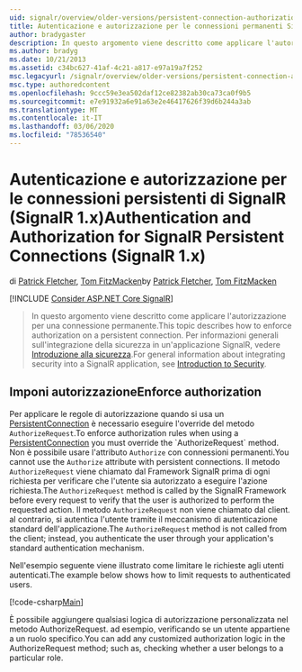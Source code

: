 ```yaml
---
uid: signalr/overview/older-versions/persistent-connection-authorization
title: Autenticazione e autorizzazione per le connessioni permanenti SignalR (SignalR 1. x) | Microsoft Docs
author: bradygaster
description: In questo argomento viene descritto come applicare l'autorizzazione per una connessione permanente. Per informazioni generali sull'integrazione della sicurezza in un'applicazione SignalR,...
ms.author: bradyg
ms.date: 10/21/2013
ms.assetid: c34bc627-41af-4c21-a817-e97a19a7f252
msc.legacyurl: /signalr/overview/older-versions/persistent-connection-authorization
msc.type: authoredcontent
ms.openlocfilehash: 9ccc59e3ea502daf12ce82382ab30ca73ca0f9b5
ms.sourcegitcommit: e7e91932a6e91a63e2e46417626f39d6b244a3ab
ms.translationtype: MT
ms.contentlocale: it-IT
ms.lasthandoff: 03/06/2020
ms.locfileid: "78536540"
---
```

# <a name="authentication-and-authorization-for-signalr-persistent-connections-signalr-1x"></a><span data-ttu-id="26031-104">Autenticazione e autorizzazione per le connessioni persistenti di SignalR (SignalR 1.x)</span><span class="sxs-lookup"><span data-stu-id="26031-104">Authentication and Authorization for SignalR Persistent Connections (SignalR 1.x)</span></span>

<span data-ttu-id="26031-105">di [Patrick Fletcher](https://github.com/pfletcher), [Tom FitzMacken](https://github.com/tfitzmac)</span><span class="sxs-lookup"><span data-stu-id="26031-105">by [Patrick Fletcher](https://github.com/pfletcher), [Tom FitzMacken](https://github.com/tfitzmac)</span></span>

[!INCLUDE [Consider ASP.NET Core SignalR](~/includes/signalr/signalr-version-disambiguation.md)]

> <span data-ttu-id="26031-106">In questo argomento viene descritto come applicare l'autorizzazione per una connessione permanente.</span><span class="sxs-lookup"><span data-stu-id="26031-106">This topic describes how to enforce authorization on a persistent connection.</span></span> <span data-ttu-id="26031-107">Per informazioni generali sull'integrazione della sicurezza in un'applicazione SignalR, vedere [Introduzione alla sicurezza](index.md).</span><span class="sxs-lookup"><span data-stu-id="26031-107">For general information about integrating security into a SignalR application, see [Introduction to Security](index.md).</span></span>

## <a name="enforce-authorization"></a><span data-ttu-id="26031-108">Imponi autorizzazione</span><span class="sxs-lookup"><span data-stu-id="26031-108">Enforce authorization</span></span>

<span data-ttu-id="26031-109">Per applicare le regole di autorizzazione quando si usa un [PersistentConnection](https://msdn.microsoft.com/library/microsoft.aspnet.signalr.persistentconnection(v=vs.111).aspx) è necessario eseguire l'override del metodo `AuthorizeRequest`.</span><span class="sxs-lookup"><span data-stu-id="26031-109">To enforce authorization rules when using a [PersistentConnection](https://msdn.microsoft.com/library/microsoft.aspnet.signalr.persistentconnection(v=vs.111).aspx) you must override the `AuthorizeRequest` method.</span></span> <span data-ttu-id="26031-110">Non è possibile usare l'attributo `Authorize` con connessioni permanenti.</span><span class="sxs-lookup"><span data-stu-id="26031-110">You cannot use the `Authorize` attribute with persistent connections.</span></span> <span data-ttu-id="26031-111">Il metodo `AuthorizeRequest` viene chiamato dal Framework SignalR prima di ogni richiesta per verificare che l'utente sia autorizzato a eseguire l'azione richiesta.</span><span class="sxs-lookup"><span data-stu-id="26031-111">The `AuthorizeRequest` method is called by the SignalR Framework before every request to verify that the user is authorized to perform the requested action.</span></span> <span data-ttu-id="26031-112">Il metodo `AuthorizeRequest` non viene chiamato dal client. al contrario, si autentica l'utente tramite il meccanismo di autenticazione standard dell'applicazione.</span><span class="sxs-lookup"><span data-stu-id="26031-112">The `AuthorizeRequest` method is not called from the client; instead, you authenticate the user through your application's standard authentication mechanism.</span></span>

<span data-ttu-id="26031-113">Nell'esempio seguente viene illustrato come limitare le richieste agli utenti autenticati.</span><span class="sxs-lookup"><span data-stu-id="26031-113">The example below shows how to limit requests to authenticated users.</span></span>

[!code-csharp[Main](persistent-connection-authorization/samples/sample1.cs)]

<span data-ttu-id="26031-114">È possibile aggiungere qualsiasi logica di autorizzazione personalizzata nel metodo AuthorizeRequest. ad esempio, verificando se un utente appartiene a un ruolo specifico.</span><span class="sxs-lookup"><span data-stu-id="26031-114">You can add any customized authorization logic in the AuthorizeRequest method; such as, checking whether a user belongs to a particular role.</span></span>
